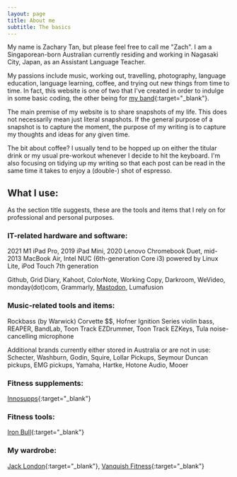 ```yaml
---
layout: page
title: About me
subtitle: The basics
---
```


My name is Zachary Tan, but please feel free to call me "Zach". I am a Singaporean-born Australian currently residing and working in Nagasaki City, Japan, as an Assistant Language Teacher.

My passions include music, working out, travelling, photography, language education, language learning, coffee, and trying out new things from time to time. In fact, this website is one of two that I've created in order to indulge in some basic coding, the other being for [my band](https://roseburnavenuemusic.com){:target="_blank"}.

The main premise of my website is to share snapshots of my life. This does not necessarily mean just literal snapshots. If the general purpose of a snapshot is to capture the moment, the purpose of my writing is to capture my thoughts and ideas for any given time.

The bit about coffee? I usually tend to be hopped up on either the titular drink or my usual pre-workout whenever I decide to hit the keyboard. I'm also focusing on tidying up my writing so that each post can be read in the same time it takes to enjoy a (double-) shot of espresso.


## What I use:

As the section title suggests, these are the tools and items that I rely on for professional and personal purposes.

### IT-related hardware and software:

2021 M1 iPad Pro, 2019 iPad Mini, 2020 Lenovo Chromebook Duet, mid-2013 MacBook Air, Intel NUC (6th-generation Core i3) powered by Linux Lite, iPod Touch 7th generation

Github, Grid Diary, Kahoot, ColorNote, Working Copy, Darkroom, WeVideo, monday(dot)com, Grammarly, <a rel="me" href="https://aus.social/@RBurn_Ave_Zach">Mastodon</a>, Lumafusion

### Music-related tools and items:

Rockbass (by Warwick) Corvette $$, Hofner Ignition Series violin bass, REAPER, BandLab, Toon Track EZDrummer, Toon Track EZKeys, Tula noise-cancelling microphone

Additional brands currently either stored in Australia or are not in use: Schecter, Washburn, Godin, Squire, Lollar Pickups, Seymour Duncan pickups, EMG pickups, Yamaha, Hartke, Hotone Audio, Mooer

### Fitness supplements:

[Innosupps](https://www.innosupps.com/){:target="_blank"}

### Fitness tools:

[Iron Bull](https://ironbullstrength.com){:target="_blank"}

### My wardrobe:

[Jack London](https://shop.jacklondon.com.au/){:target="_blank"}, [Vanquish Fitness](https://www.vqfit.com/){:target="_blank"}
